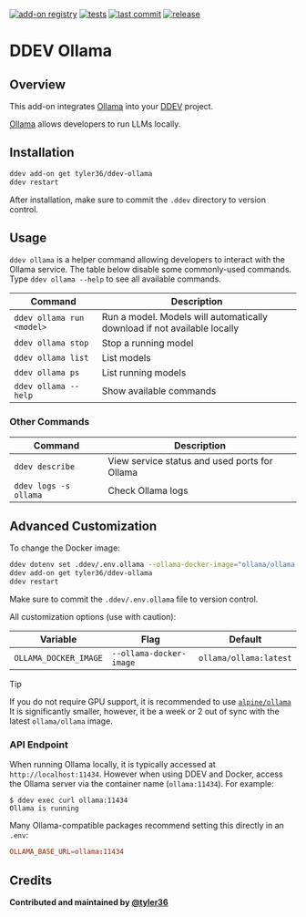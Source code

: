 [![add-on registry](https://img.shields.io/badge/DDEV-Add--on_Registry-blue)](https://addons.ddev.com)
[![tests](https://github.com/tyler36/ddev-ollama/actions/workflows/tests.yml/badge.svg?branch=main)](https://github.com/tyler36/ddev-ollama/actions/workflows/tests.yml?query=branch%3Amain)
[![last commit](https://img.shields.io/github/last-commit/tyler36/ddev-ollama)](https://github.com/tyler36/ddev-ollama/commits)
[![release](https://img.shields.io/github/v/release/tyler36/ddev-ollama)](https://github.com/tyler36/ddev-ollama/releases/latest)

# DDEV Ollama

## Overview

This add-on integrates [Ollama](https://ollama.com/) into your [DDEV](https://ddev.com/) project.

[Ollama](https://ollama.com/) allows developers to run LLMs locally.

## Installation

```bash
ddev add-on get tyler36/ddev-ollama
ddev restart
```

After installation, make sure to commit the `.ddev` directory to version control.

## Usage

`ddev ollama` is a helper command allowing developers to interact with the Ollama service.
The table below disable some commonly-used commands. Type `ddev ollama --help` to see all available commands.

| Command                   | Description                                                              |
| ------------------------- | ------------------------------------------------------------------------ |
| `ddev ollama run <model>` | Run a model. Models will automatically download if not available locally |
| `ddev ollama stop`        | Stop a running model                                                     |
| `ddev ollama list`        | List models                                                              |
| `ddev ollama ps`          | List running models                                                      |
| `ddev ollama --help`      | Show available commands                                                  |

### Other Commands

| Command               | Description                                   |
| --------------------- | --------------------------------------------- |
| `ddev describe`       | View service status and used ports for Ollama |
| `ddev logs -s ollama` | Check Ollama logs                             |

## Advanced Customization

To change the Docker image:

```bash
ddev dotenv set .ddev/.env.ollama --ollama-docker-image="ollama/ollama:latest"
ddev add-on get tyler36/ddev-ollama
ddev restart
```

Make sure to commit the `.ddev/.env.ollama` file to version control.

All customization options (use with caution):

| Variable              | Flag                    | Default                |
| --------------------- | ----------------------- | ---------------------- |
| `OLLAMA_DOCKER_IMAGE` | `--ollama-docker-image` | `ollama/ollama:latest` |

> [!tip]
> If you do not require GPU support, it is recommended to use [`alpine/ollama`](https://hub.docker.com/r/alpine/ollama)
> It is significantly smaller, however, it be a week or 2 out of sync with the latest `ollama/ollama` image.

### API Endpoint

When running Ollama locally, it is typically accessed at `http://localhost:11434`.
However when using DDEV and Docker, access the Ollama server via the container name (`ollama:11434`). For example:

```shell
$ ddev exec curl ollama:11434
Ollama is running
```

Many Ollama-compatible packages recommend setting this directly in an `.env`:

```conf
OLLAMA_BASE_URL=ollama:11434
```

## Credits

**Contributed and maintained by [@tyler36](https://github.com/tyler36)**
